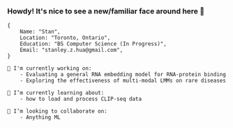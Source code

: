 ### Howdy! It's nice to see a new/familiar face around here 👋


```
{
    Name: "Stan",
    Location: "Toronto, Ontario",
    Education: "BS Computer Science (In Progress)",
    Email: "stanley.z.hua@gmail.com",
}
```
```
🔭 I'm currently working on:
    - Evaluating a general RNA embedding model for RNA-protein binding
    - Exploring the effectiveness of multi-modal LMMs on rare diseases
```
```
🌱 I’m currently learning about:
    - how to load and process CLIP-seq data
```
```
👯 I’m looking to collaborate on:
    - Anything ML
```

<!--
**stan-hua/stan-hua** is a ✨ _special_ ✨ repository because its `README.md` (this file) appears on your GitHub profile.

Here are some ideas to get you started:

- 🔭 I’m currently working on ...
- 🌱 I’m currently learning ...
- 👯 I’m looking to collaborate on ...
- 🤔 I’m looking for help with ...
- 💬 Ask me about ...
- 📫 How to reach me: ...
- 😄 Pronouns: ...
- ⚡ Fun fact: ...
-->
